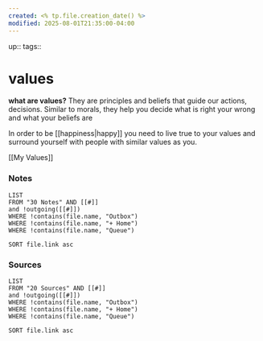 ```yaml
---
created: <% tp.file.creation_date() %>
modified: 2025-08-01T21:35:00-04:00
---
```

up::
tags::

# values

**what are values?**
They are principles and beliefs that guide our actions, decisions.
Similar to morals, they help you decide what is right your wrong and what your beliefs are

In order to be [[happiness|happy]] you need to live true to your values and surround yourself with people with similar values as you.

[[My Values]]


### Notes
```dataview
LIST
FROM "30 Notes" AND [[#]]
and !outgoing([[#]])
WHERE !contains(file.name, "Outbox")
WHERE !contains(file.name, "+ Home")
WHERE !contains(file.name, "Queue")

SORT file.link asc
```

### Sources
```dataview
LIST
FROM "20 Sources" AND [[#]]
and !outgoing([[#]])
WHERE !contains(file.name, "Outbox")
WHERE !contains(file.name, "+ Home")
WHERE !contains(file.name, "Queue")

SORT file.link asc
```